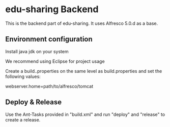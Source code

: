 # edu-sharing Backend
This is the backend part of edu-sharing.
It uses Alfresco 5.0.d as a base.

Environment configuration
-------------------------
Install java jdk on your system

We recommend using Eclipse for project usage

Create a build.<os-username>.properties on the same level as build.properties and set the following values:

webserver.home=path/to/alfresco/tomcat

Deploy & Release
----------------
Use the Ant-Tasks provided in "build.xml" and run "deploy" and "release" to create a release.